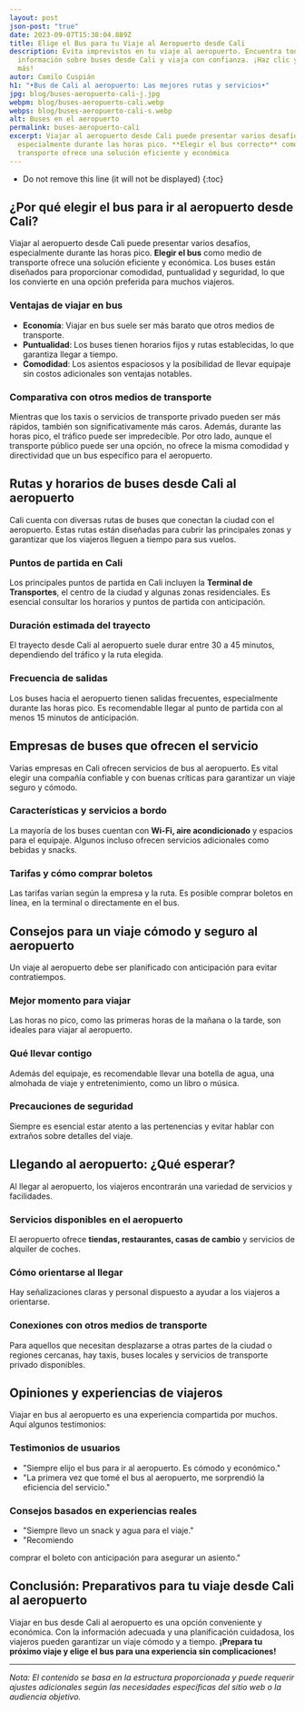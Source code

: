 ```yaml
---
layout: post
json-post: "true"
date: 2023-09-07T15:38:04.889Z
title: Elige el Bus para tu Viaje al Aeropuerto desde Cali
description: Evita imprevistos en tu viaje al aeropuerto. Encuentra toda la
  información sobre buses desde Cali y viaja con confianza. ¡Haz clic y descubre
  más!
autor: Camilo Cuspián
h1: "•Bus de Cali al aeropuerto: Las mejores rutas y servicios•"
jpg: blog/buses-aeropuerto-cali-j.jpg
webpm: blog/buses-aeropuerto-cali.webp
webps: blog/buses-aeropuerto-cali-s.webp
alt: Buses en el aeropuerto
permalink: buses-aeropuerto-cali
excerpt: Viajar al aeropuerto desde Cali puede presentar varios desafíos,
  especialmente durante las horas pico. **Elegir el bus correcto** como medio de
  transporte ofrece una solución eficiente y económica
---
```

* Do not remove this line (it will not be displayed)
  {:toc}

## ¿Por qué elegir el bus para ir al aeropuerto desde Cali?

Viajar al aeropuerto desde Cali puede presentar varios desafíos, especialmente durante las horas pico. **Elegir el bus** como medio de transporte ofrece una solución eficiente y económica. Los buses están diseñados para proporcionar comodidad, puntualidad y seguridad, lo que los convierte en una opción preferida para muchos viajeros.

### Ventajas de viajar en bus

* **Economía**: Viajar en bus suele ser más barato que otros medios de transporte.
* **Puntualidad**: Los buses tienen horarios fijos y rutas establecidas, lo que garantiza llegar a tiempo.
* **Comodidad**: Los asientos espaciosos y la posibilidad de llevar equipaje sin costos adicionales son ventajas notables.

### Comparativa con otros medios de transporte

Mientras que los taxis o servicios de transporte privado pueden ser más rápidos, también son significativamente más caros. Además, durante las horas pico, el tráfico puede ser impredecible. Por otro lado, aunque el transporte público puede ser una opción, no ofrece la misma comodidad y directividad que un bus específico para el aeropuerto.

## Rutas y horarios de buses desde Cali al aeropuerto

Cali cuenta con diversas rutas de buses que conectan la ciudad con el aeropuerto. Estas rutas están diseñadas para cubrir las principales zonas y garantizar que los viajeros lleguen a tiempo para sus vuelos.

### Puntos de partida en Cali

Los principales puntos de partida en Cali incluyen la **Terminal de Transportes**, el centro de la ciudad y algunas zonas residenciales. Es esencial consultar los horarios y puntos de partida con anticipación.

### Duración estimada del trayecto

El trayecto desde Cali al aeropuerto suele durar entre 30 a 45 minutos, dependiendo del tráfico y la ruta elegida.

### Frecuencia de salidas

Los buses hacia el aeropuerto tienen salidas frecuentes, especialmente durante las horas pico. Es recomendable llegar al punto de partida con al menos 15 minutos de anticipación.

## Empresas de buses que ofrecen el servicio

Varias empresas en Cali ofrecen servicios de bus al aeropuerto. Es vital elegir una compañía confiable y con buenas críticas para garantizar un viaje seguro y cómodo.

### Características y servicios a bordo

La mayoría de los buses cuentan con **Wi-Fi, aire acondicionado** y espacios para el equipaje. Algunos incluso ofrecen servicios adicionales como bebidas y snacks.

### Tarifas y cómo comprar boletos

Las tarifas varían según la empresa y la ruta. Es posible comprar boletos en línea, en la terminal o directamente en el bus.

## Consejos para un viaje cómodo y seguro al aeropuerto

Un viaje al aeropuerto debe ser planificado con anticipación para evitar contratiempos.

### Mejor momento para viajar

Las horas no pico, como las primeras horas de la mañana o la tarde, son ideales para viajar al aeropuerto.

### Qué llevar contigo

Además del equipaje, es recomendable llevar una botella de agua, una almohada de viaje y entretenimiento, como un libro o música.

### Precauciones de seguridad

Siempre es esencial estar atento a las pertenencias y evitar hablar con extraños sobre detalles del viaje.

## Llegando al aeropuerto: ¿Qué esperar?

Al llegar al aeropuerto, los viajeros encontrarán una variedad de servicios y facilidades.

### Servicios disponibles en el aeropuerto

El aeropuerto ofrece **tiendas, restaurantes, casas de cambio** y servicios de alquiler de coches.

### Cómo orientarse al llegar

Hay señalizaciones claras y personal dispuesto a ayudar a los viajeros a orientarse.

### Conexiones con otros medios de transporte

Para aquellos que necesitan desplazarse a otras partes de la ciudad o regiones cercanas, hay taxis, buses locales y servicios de transporte privado disponibles.

## Opiniones y experiencias de viajeros

Viajar en bus al aeropuerto es una experiencia compartida por muchos. Aquí algunos testimonios:

### Testimonios de usuarios

* "Siempre elijo el bus para ir al aeropuerto. Es cómodo y económico."
* "La primera vez que tomé el bus al aeropuerto, me sorprendió la eficiencia del servicio."

### Consejos basados en experiencias reales

* "Siempre llevo un snack y agua para el viaje."
* "Recomiendo

 comprar el boleto con anticipación para asegurar un asiento."

## Conclusión: Preparativos para tu viaje desde Cali al aeropuerto

Viajar en bus desde Cali al aeropuerto es una opción conveniente y económica. Con la información adecuada y una planificación cuidadosa, los viajeros pueden garantizar un viaje cómodo y a tiempo. **¡Prepara tu próximo viaje y elige el bus para una experiencia sin complicaciones!**

- - -

*Nota: El contenido se basa en la estructura proporcionada y puede requerir ajustes adicionales según las necesidades específicas del sitio web o la audiencia objetivo.*